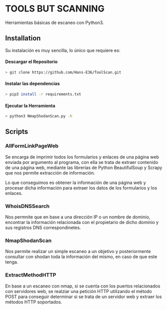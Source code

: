 # TOOLS BUT SCANNING
Herramientas básicas de escaneo con Python3.

## Installation
Su instalación es muy sencilla, lo único que requiere es:
#### Descargar el Repositorio
```sh
> git clone https://github.com/Hans-E36/ToolScan.git
```
#### Instalar las dependencias
```sh
> pip3 install -r requirements.txt
```
#### Ejecutar la Herramienta
```sh
> python3 NmapShodanScan.py -h
```
## Scripts
### AllFormLinkPageWeb
<p>
  Se encarga de imprimir todos los formularios y enlaces de una página web enviada por argumento al programa,
  con ella se trata de extraer contenido de una página web, mediante las librerías de Python BeautifulSoup y Scrapy que nos permite extracción de información.
</p>
<p>
  Lo que conseguimos es obtener la información de una página web y procesar dicha información para extraer los datos de los formularios y los enlaces.
</p>

### WhoisDNSSearch
<p>
  Nos permnite que en base a una dirección IP o un nombre de dominio, encontrar la información relacionada con el propietario de dicho dominio y sus registros DNS correspondinetes.
</p>

### NmapShodanScan
<p>
  Nos permite realizar un simple escaneo a un objetivo y posteriormente consultar con shodan toda la información del mismo, en caso de que este tenga.
</p>

### ExtractMethodHTTP
<p>
  En base a un escaneo con nmap, si se cuenta con los puertos relacionados con servidores web, se realziar una petición HTTP utilizando el método POST para conseguir determinar si se trata de un servidor web y extraer los métodos HTTP soportados.

